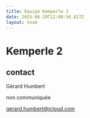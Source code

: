 ```yaml
---
title: Équipe Kemperle 2
date: 2025-06-20T12:08:56.817Z
layout: team
---
```


# Kemperle 2



## contact 

Gérard Humbert

non communiquée

gerard.humbert@icloud.com

